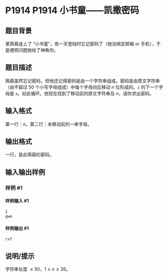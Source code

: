 # P1914 P1914 小书童——凯撒密码

## 题目背景

某蒟蒻迷上了 “小书童”，有一天登陆时忘记密码了（他没绑定邮箱 or 手机），于是便把问题抛给了神犇你。


## 题目描述

蒟蒻虽然忘记密码，但他还记得密码是由一个字符串组成。密码是由原文字符串（由不超过 50 个小写字母组成）中每个字母向后移动 $n$ 位形成的。`z` 的下一个字母是 `a`，如此循环。他现在找到了移动前的原文字符串及 $n$，请你求出密码。

## 输入格式

第一行：$n$。第二行：未移动前的一串字母。


## 输出格式

一行，是此蒟蒻的密码。

## 输入输出样例

### 样例 #1

#### 样例输入 #1

```
1
qwe
```

#### 样例输出 #1

```
rxf
```

## 说明/提示

字符串长度 $\le 50$，$1 \leq n \leq 26$。
